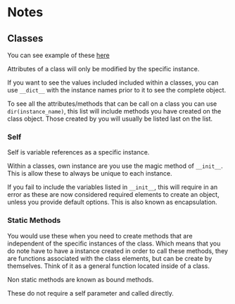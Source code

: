 # Notes

## Classes

You can see example of these [here](./classes.py)

Attributes of a class will only be modified by the specific instance.

If you want to see the values included included within a classes, you can use `__dict__` with the instance names prior to it to see the complete object.

To see all the attributes/methods that can be call on a class you can use `dir(instance_name)`, this list will include methods you have created on the class object. Those created by you will usually be listed last on the list.

### Self

Self is variable references as a specific instance. 

Within a classes, own instance are you use the magic method of `__init__`. This is allow these to always be unique to each instance. 

If you fail to include the variables listed in `__init__`, this will require in an error as these are now considered required elements to create an object, unless you provide default options. This is also known as encapsulation. 

### Static Methods

You would use these when you need to create methods that are independent of the specific instances of the class. Which means that you do note have to have a instance created in order to call these methods, they are functions associated with the class elements, but can be create by themselves. Think of it as a general function located inside of a class.

Non static methods are known as bound methods.

These do not require a self parameter and called directly.
